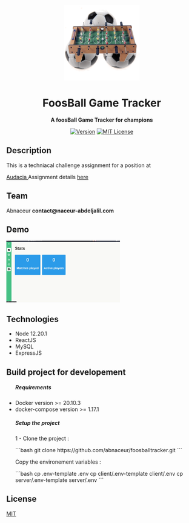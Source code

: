 <div align="center">
	<img src="./media/illustaration-1.png" alt="FoosBallTracker" width="200" height="200">
	<h1>FoosBall Game Tracker</h1>
	<p>
		<strong>A foosBall Game Tracker for champions </strong>
	</p>

[![Version](https://img.shields.io/badge/foosballTracker-beta--0.0-green)]() [![MIT License](https://img.shields.io/badge/License-MIT-green.svg?style=flat-square)](LICENSE)

</div>

<div>
	<h2>Description</h2>
	<p>This is a techniacal challenge assignment for a position at 
	</p>
	<p><a href="https://www.audacia.co/"> Audacia </a>
	Assignment details <a href="./documents/table-football-challenge.pdf">here</a>
	</p>
</div>

<div>
	<h2>Team</h2>
	<p>Abnaceur <b>contact@naceur-abdeljalil.com</b> </p>
</div>

<div>
	<h2>Demo</h2>
	<img src="./documents/demo-foosball.gif" width="300">
</div>

<div>
	<h2>Technologies</h2>
	<ul>
		<li>Node 12.20.1</li>
		<li>ReactJS</li>
		<li>MySQL</li>
		<li>ExpressJS</li>
	</lu>
</div>

<div>
	<h2>Build project for developement</h2>
	<ul>
		<h5>Requirements </h5>
		<li>Docker version >= 20.10.3</li>
		<li>docker-compose version >= 1.17.1</li>
	</lu>
	<h5>Setup the project</h5>
	<p>1 - Clone the project :</p>
```bash
git clone https://github.com/abnaceur/foosballtracker.git
```
	<p>Copy the environement variables : </p>
```bash
cp .env-template .env
cp client/.env-template client/.env
cp server/.env-template server/.env
```
	<p></p>
</div>

## License

[MIT](LICENSE)
